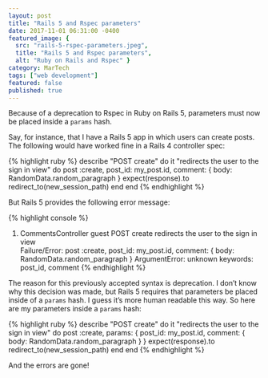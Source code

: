 ```yaml
---
layout: post
title: "Rails 5 and Rspec parameters"
date: 2017-11-01 06:31:00 -0400
featured_image: {
  src: "rails-5-rspec-parameters.jpeg",
  title: "Rails 5 and Rspec parameters",
  alt: "Ruby on Rails and Rspec" }
category: MarTech
tags: ["web development"]
featured: false
published: true
---
```


Because of a deprecation to Rspec in Ruby on Rails 5, parameters must now be placed inside a `params` hash.

Say, for instance, that I have a Rails 5 app in which users can create posts. The following would have worked fine in a Rails 4 controller spec:

{% highlight ruby %}
describe "POST create" do
  it "redirects the user to the sign in view" do
    post :create, post_id: my_post.id, comment: { body: RandomData.random_paragraph }
    expect(response).to redirect_to(new_session_path)
  end
end
{% endhighlight %}

But Rails 5 provides the following error message:

{% highlight console %}
1) CommentsController guest POST create redirects the user to the sign in view   
  Failure/Error: post :create, post_id: my_post.id, comment: { body: RandomData.random_paragraph }
  ArgumentError: unknown keywords: post_id, comment
{% endhighlight %}

The reason for this previously accepted syntax is deprecation. I don’t know why this decision was made, but Rails 5 requires that parameters be placed inside of a `params` hash. I guess it’s more human readable this way. So here are my parameters inside a `params` hash:

{% highlight ruby %}
describe "POST create" do
  it "redirects the user to the sign in view" do
    post :create, params: { post_id: my_post.id, comment: { body: RandomData.random_paragraph } }
    expect(response).to redirect_to(new_session_path)
  end
end
{% endhighlight %}

And the errors are gone!